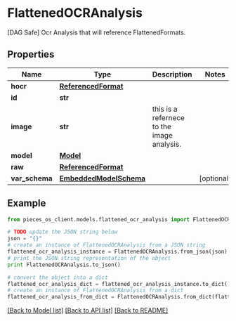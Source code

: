 # FlattenedOCRAnalysis

[DAG Safe] Ocr Analysis that will reference FlattenedFormats.

## Properties
Name | Type | Description | Notes
------------ | ------------- | ------------- | -------------
**hocr** | [**ReferencedFormat**](ReferencedFormat.md) |  | 
**id** | **str** |  | 
**image** | **str** | this is a refernece to the image analysis. | 
**model** | [**Model**](Model.md) |  | 
**raw** | [**ReferencedFormat**](ReferencedFormat.md) |  | 
**var_schema** | [**EmbeddedModelSchema**](EmbeddedModelSchema.md) |  | [optional] 

## Example

```python
from pieces_os_client.models.flattened_ocr_analysis import FlattenedOCRAnalysis

# TODO update the JSON string below
json = "{}"
# create an instance of FlattenedOCRAnalysis from a JSON string
flattened_ocr_analysis_instance = FlattenedOCRAnalysis.from_json(json)
# print the JSON string representation of the object
print FlattenedOCRAnalysis.to_json()

# convert the object into a dict
flattened_ocr_analysis_dict = flattened_ocr_analysis_instance.to_dict()
# create an instance of FlattenedOCRAnalysis from a dict
flattened_ocr_analysis_from_dict = FlattenedOCRAnalysis.from_dict(flattened_ocr_analysis_dict)
```
[[Back to Model list]](../README.md#documentation-for-models) [[Back to API list]](../README.md#documentation-for-api-endpoints) [[Back to README]](../README.md)


